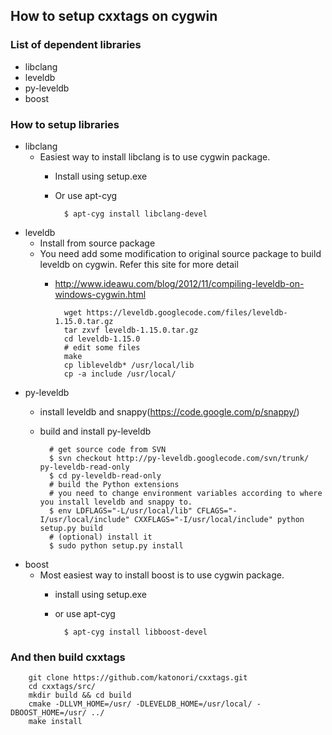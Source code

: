 How to setup cxxtags on cygwin
--------------

### List of dependent libraries

* libclang
* leveldb
* py-leveldb
* boost

### How to setup libraries

* libclang
    * Easiest way to install libclang is to use cygwin package.
        * Install using setup.exe
        * Or use apt-cyg

                $ apt-cyg install libclang-devel

* leveldb
    * Install from source package
    * You need add some modification to original source package to build leveldb on cygwin.
      Refer this site for more detail
        * http://www.ideawu.com/blog/2012/11/compiling-leveldb-on-windows-cygwin.html

                wget https://leveldb.googlecode.com/files/leveldb-1.15.0.tar.gz
                tar zxvf leveldb-1.15.0.tar.gz
                cd leveldb-1.15.0
                # edit some files
                make
                cp libleveldb* /usr/local/lib
                cp -a include /usr/local/


* py-leveldb
    * install leveldb and snappy(https://code.google.com/p/snappy/)
    * build and install py-leveldb

            # get source code from SVN
            $ svn checkout http://py-leveldb.googlecode.com/svn/trunk/ py-leveldb-read-only
            $ cd py-leveldb-read-only
            # build the Python extensions
            # you need to change environment variables according to where you install leveldb and snappy to.
            $ env LDFLAGS="-L/usr/local/lib" CFLAGS="-I/usr/local/include" CXXFLAGS="-I/usr/local/include" python setup.py build
            # (optional) install it
            $ sudo python setup.py install

* boost
    * Most easiest way to install boost is to use cygwin package.
        * install using setup.exe
        * or use apt-cyg

                $ apt-cyg install libboost-devel

### And then build cxxtags

        git clone https://github.com/katonori/cxxtags.git
        cd cxxtags/src/
        mkdir build && cd build
        cmake -DLLVM_HOME=/usr/ -DLEVELDB_HOME=/usr/local/ -DBOOST_HOME=/usr/ ../
        make install

